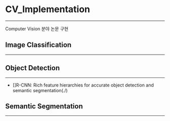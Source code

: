 # CV_Implementation
---
Computer Vision 분야 논문 구현

## Image Classification
---

## Object Detection
---
- []R-CNN: Rich feature hierarchies for accurate object detection and semantic segmentation(./)


## Semantic Segmentation
---
